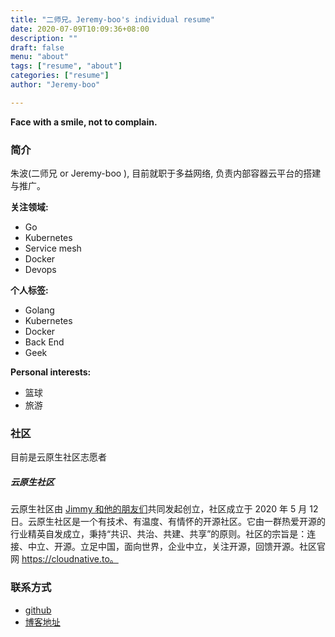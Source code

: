 ```yaml
---
title: "二师兄。Jeremy-boo's individual resume"
date: 2020-07-09T10:09:36+08:00
description: ""
draft: false
menu: "about"
tags: ["resume", "about"]
categories: ["resume"]
author: "Jeremy-boo"

---
```


 **Face with a smile, not to complain.**

### 简介
朱波(二师兄 or Jeremy-boo ), 目前就职于多益网络, 负责内部容器云平台的搭建与推广。

**关注领域:**
* Go
* Kubernetes
* Service mesh
* Docker
* Devops

**个人标签:**
* Golang
* Kubernetes
* Docker
* Back End
* Geek

**Personal interests:**
* 篮球
* 旅游

### 社区
目前是云原生社区志愿者
##### 云原生社区
云原生社区由 [Jimmy 和他的朋友们](https://cloudnative.to/team/)共同发起创立，社区成立于 2020 年 5 月 12日。云原生社区是一个有技术、有温度、有情怀的开源社区。它由一群热爱开源的行业精英自发成立，秉持“共识、共治、共建、共享”的原则。社区的宗旨是：连接、中立、开源。立足中国，面向世界，企业中立，关注开源，回馈开源。社区官网 https://cloudnative.to。
### 联系方式
* [github](https://github.com/Jeremy-boo)
* [博客地址](https://jeremy-boo.github.io)









